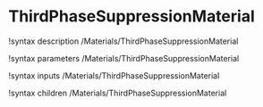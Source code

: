 <!-- MOOSE Documentation Stub: Remove this when content is added. -->

# ThirdPhaseSuppressionMaterial

!syntax description /Materials/ThirdPhaseSuppressionMaterial

!syntax parameters /Materials/ThirdPhaseSuppressionMaterial

!syntax inputs /Materials/ThirdPhaseSuppressionMaterial

!syntax children /Materials/ThirdPhaseSuppressionMaterial
